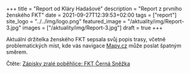 +++
title = "Report od Kláry Hadašové"
description = "Report z prvního ženského FKT"
date = 2021-09-27T12:39:53+02:00
tags = ["report"]
site_logo = "../../img/logo.png"
featured_image = "/aktuality/img/Report-3.jpg"
images = ["/aktuality/img/Report-3.jpg"]
draft = true
+++

Aktuální držitelka ženského FKT sepsala svůj popis trasy, včetně problematických
míst, kde vás navigace [Mapy.cz](//mapy.cz/s/kuhumuresu) může poslat špatným směrem.

Čtěte: [Zápisky zralé poběhlice: FKT Černá Sněžka](//zapiskyzralepobehlice.conovehonakopci.cz/2021/09/27/ahoj-vsichni/)
